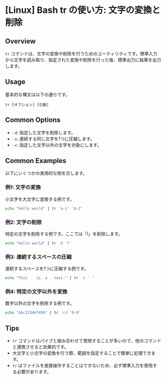 # [Linux] Bash tr の使い方: 文字の変換と削除

## Overview
`tr` コマンドは、文字の変換や削除を行うためのユーティリティです。標準入力から文字を読み取り、指定された変換や削除を行った後、標準出力に結果を出力します。

## Usage
基本的な構文は以下の通りです。

```
tr [オプション] [引数]
```

## Common Options
- `-d`: 指定した文字を削除します。
- `-s`: 連続する同じ文字を1つに圧縮します。
- `-c`: 指定した文字以外の文字を対象にします。

## Common Examples
以下にいくつかの実用的な例を示します。

### 例1: 文字の変換
小文字を大文字に変換する例です。

```bash
echo "hello world" | tr 'a-z' 'A-Z'
```

### 例2: 文字の削除
特定の文字を削除する例です。ここでは「l」を削除します。

```bash
echo "hello world" | tr -d 'l'
```

### 例3: 連続するスペースの圧縮
連続するスペースを1つに圧縮する例です。

```bash
echo "This    is  a   test." | tr -s ' '
```

### 例4: 特定の文字以外を変換
数字以外の文字を削除する例です。

```bash
echo "abc123def456" | tr -cd '0-9'
```

## Tips
- `tr` コマンドはパイプと組み合わせて使用することが多いので、他のコマンドと連携させると効果的です。
- 大文字と小文字の変換を行う際、範囲を指定することで簡単に処理できます。
- `tr` はファイルを直接操作することはできないため、必ず標準入力を使用する必要があります。